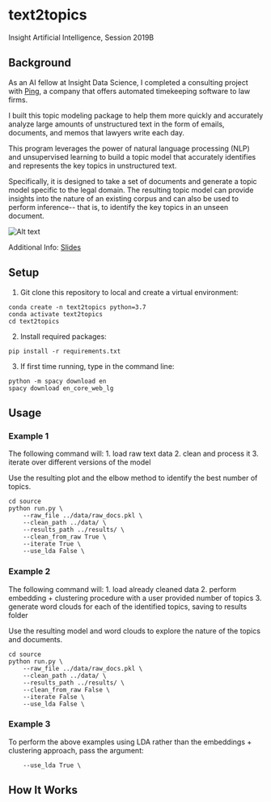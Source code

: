 # text2topics

Insight Artificial Intelligence, Session 2019B

## Background

As an AI fellow at Insight Data Science, I completed a consulting project with
[Ping](https://www.timebyping.com/), a company that offers automated 
timekeeping software to law firms. 

I built this topic modeling package to help them more quickly and accurately 
analyze large amounts of unstructured text in the form of emails, documents, 
and memos that lawyers write each day. 

This program leverages the power of natural language processing (NLP) and 
unsupervised learning to build a topic model that accurately identifies 
and represents the key topics in unstructured text. 

Specifically, it is designed to take a set of documents and generate a 
topic model specific to the legal domain. The resulting topic model can 
provide insights into the nature of an existing corpus and can also be 
used to perform inference-- that is, to identify the key topics in an 
unseen document. 

![Alt text](../images/intro.png)


Additional Info: [Slides](http://bit.ly/text2topics_slides)

## Setup 

1. Git clone this repository to local and create a virtual environment: 

```
conda create -n text2topics python=3.7 
conda activate text2topics
cd text2topics 
```

2. Install required packages:
```
pip install -r requirements.txt 
```

3. If first time running, type in the command line: 

```
python -m spacy download en
spacy download en_core_web_lg
```

## Usage 

### Example 1

The following command will: 
    1. load raw text data 
    2. clean and process it 
    3. iterate over different versions of the model
    
Use the resulting plot and the elbow method to identify the best number of topics. 

```
cd source 
python run.py \
    --raw_file ../data/raw_docs.pkl \
    --clean_path ../data/ \
    --results_path ../results/ \
    --clean_from_raw True \
    --iterate True \
    --use_lda False \
```

### Example 2

The following command will: 
    1. load already cleaned data 
    2. perform embedding + clustering procedure with a user provided number of topics
    3. generate word clouds for each of the identified topics, saving to results folder
    
Use the resulting model and word clouds to explore the nature of the topics and documents. 
```
cd source 
python run.py \
    --raw_file ../data/raw_docs.pkl \
    --clean_path ../data/ \
    --results_path ../results/ \
    --clean_from_raw False \
    --iterate False \
    --use_lda False \
```
### Example 3

To perform the above examples using LDA rather than the embeddings + clustering approach, pass the argument: 
```
    --use_lda True \
```


## How It Works 













